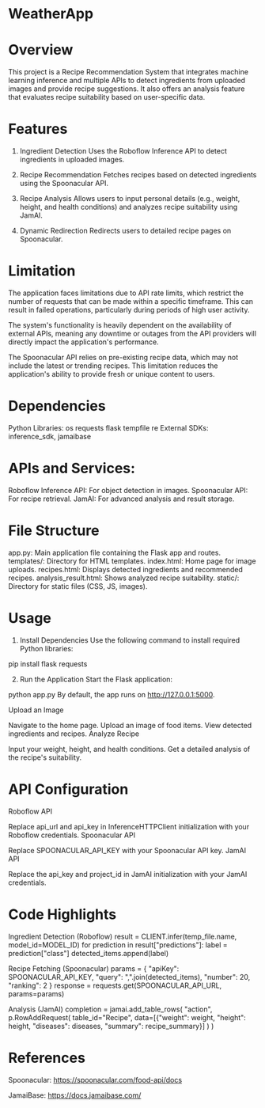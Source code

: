 # WeatherApp

# Overview
This project is a Recipe Recommendation System that integrates machine learning inference and multiple APIs to detect ingredients from uploaded images and provide recipe suggestions. It also offers an analysis feature that evaluates recipe suitability based on user-specific data.

# Features
1. Ingredient Detection
Uses the Roboflow Inference API to detect ingredients in uploaded images.

2. Recipe Recommendation
Fetches recipes based on detected ingredients using the Spoonacular API.

3. Recipe Analysis
Allows users to input personal details (e.g., weight, height, and health conditions) and analyzes recipe suitability using JamAI.

4. Dynamic Redirection
Redirects users to detailed recipe pages on Spoonacular.

# Limitation
The application faces limitations due to API rate limits, which restrict the number of requests that can be made within a specific timeframe. This can result in failed operations, particularly during periods of high user activity.

The system's functionality is heavily dependent on the availability of external APIs, meaning any downtime or outages from the API providers will directly impact the application's performance.

The Spoonacular API relies on pre-existing recipe data, which may not include the latest or trending recipes. This limitation reduces the application's ability to provide fresh or unique content to users.

# Dependencies
Python Libraries:
os
requests
flask
tempfile
re
External SDKs: inference_sdk, jamaibase

# APIs and Services:
Roboflow Inference API: For object detection in images.
Spoonacular API: For recipe retrieval.
JamAI: For advanced analysis and result storage.

# File Structure
app.py: Main application file containing the Flask app and routes.
templates/: Directory for HTML templates.
index.html: Home page for image uploads.
recipes.html: Displays detected ingredients and recommended recipes.
analysis_result.html: Shows analyzed recipe suitability.
static/: Directory for static files (CSS, JS, images).

# Usage
1. Install Dependencies Use the following command to install required Python libraries:

pip install flask requests

2. Run the Application
   Start the Flask application:

python app.py
By default, the app runs on http://127.0.0.1:5000.

Upload an Image

Navigate to the home page.
Upload an image of food items.
View detected ingredients and recipes.
Analyze Recipe

Input your weight, height, and health conditions.
Get a detailed analysis of the recipe's suitability.

# API Configuration
Roboflow API

Replace api_url and api_key in InferenceHTTPClient initialization with your Roboflow credentials.
Spoonacular API

Replace SPOONACULAR_API_KEY with your Spoonacular API key.
JamAI API

Replace the api_key and project_id in JamAI initialization with your JamAI credentials.

# Code Highlights
Ingredient Detection (Roboflow)
result = CLIENT.infer(temp_file.name, model_id=MODEL_ID)
for prediction in result["predictions"]:
    label = prediction["class"]
    detected_items.append(label)
    
Recipe Fetching (Spoonacular)
params = {
    "apiKey": SPOONACULAR_API_KEY,
    "query": ",".join(detected_items),
    "number": 20,
    "ranking": 2
}
response = requests.get(SPOONACULAR_API_URL, params=params)

Analysis (JamAI)
completion = jamai.add_table_rows(
    "action",
    p.RowAddRequest(
        table_id="Recipe",
        data=[{"weight": weight, "height": height, "diseases": diseases, "summary": recipe_summary}]
    )
)

# References
Spoonacular: https://spoonacular.com/food-api/docs

JamaiBase: https://docs.jamaibase.com/

